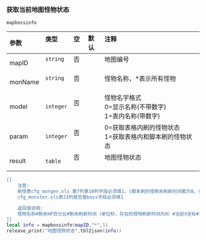### 获取当前地图怪物状态

`mapbossinfo`

| 参数    | 类型      | 空   | 默认 | 注释                                                       |
| :------ | :-------- | :--- | :--- | :--------------------------------------------------------- |
| mapID   | `string`  | 否   |      | 地图编号                                                   |
| monName | `string`  | 否   |      | 怪物名称，*表示所有怪物                                    |
| model   | `integer` | 否   |      | 怪物名字格式<br />0=显示名称(不带数字)<br />1=表内名称(带数字) |
| param   | `integer` | 否   |      | 0=获取表格内刷的怪物状态<br />1=获取表格内和脚本刷的怪物状态 |
| result  | `table`   | 否   |      | 地图怪物状态                                               |
```lua
[[
    注意:
    刷怪表cfg_mongen.xls 第7列第10列字段必须填1，(脚本刷的怪剩余刷新时间都为0，多只相同名字的怪死亡后 只能获取到一只的信息)
    cfg_monster.xls表23列是否是boss字段必须填1

    返回值说明:
    怪物名称#剩余HP百分比#剩余刷新时间（单位秒，存在的怪物刷新时间为0）#当前X坐标#当前Y坐标#归属玩家名字
]]
local info = mapbossinfo(mapID,"*",1)
release_print("地图怪物状态",tbl2json(info))
```


